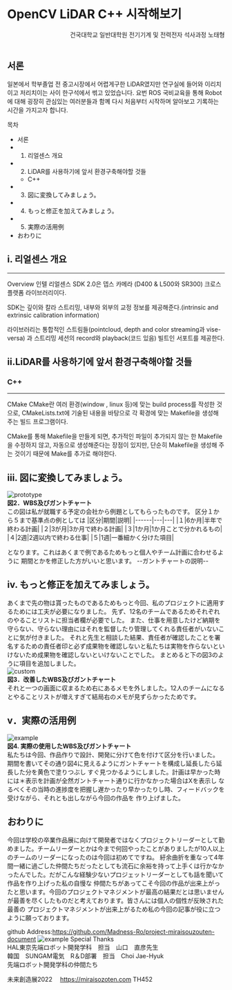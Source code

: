 # OpenCV LiDAR C++ 시작해보기
<div style="text-align: right">건국대학교 일반대학원 전기기계 및 전력전자 석사과정 노태형</div><br>

## 서론
일본에서 학부졸업 전 중고시장에서 어렵게구한 LiDAR였지만 연구실에 들어와 이리치이고 저리치이는 사이 한구석에서 썪고 있었습니다.
요번 ROS 국비교육을 통해 Robot에 대해 굉장히 관심있는 여러분들과 함꼐 다시 처음부터 시작하며 알아보고 기록하는 시간을 가지고자 합니다.

목차
- 서론
- 1. 리얼센스 개요
- 2. LiDAR를 사용하기에 앞서 환경구축해야할 것들
    - C++
- 3. 図に変換してみましょう。
- 4. もっと修正を加えてみましょう。
- 5. 実際の活用例
- おわりに
## i. 리얼센스 개요
----------------------
Overview
인텔 리얼센스 SDK 2.0은 뎁스 카메라 (D400 & L500와 SR300) 크로스 플랫폼 라이브러리이다.

SDK는 깊이와 칼라 스트리밍, 내부와 외부의 교정 정보를 제공해준다.(intrinsic and extrinsic calibration information)

라이브러리는 통합적인 스트림들(pointcloud, depth and color streaming과 vise-versa)
과 스트리밍 세션의 record와 playback(코드 있음) 빌트인 서포트를 제공한다.


## ii.LiDAR를 사용하기에 앞서 환경구축해야할 것들
### C++
-------------
CMake
CMake란 여러 환경(window , linux 등)에 맞는 build process를 작성한 것으로, CMakeLists.txt에 기술된 내용을 바탕으로 각 확경에 맞는 Makefile을 생성해 주는 빌드 프로그램이다.

CMake를 통해 Makefile을 만들게 되면, 추가적인 파일이 추가되지 않는 한 Makefile을 수정하지 않고, 자동으로 생성해준다는 장점이 있지만, 단순히 Makefile을 생성해 주는 것이기 때문에 Make를 추가로 해야한다.


## iii. 図に変換してみましょう。
![prototype](./images/prototype.png)<br>
**図2．WBS及びガントチャート**<br>
この図は私が就職する予定の会社から例題としてもらったものです。
区分１から５まで基準点の例としては
|区分|期間|説明|
|------|---|---|
|１|6か月|半年で終わる計画|
|２|3が月|3か月で終わる計画|
|３|1か月|1か月ことで分かれるもの|
|４|2週|2週以内で終わる仕事|
|５|1週|一番細かく分けた項目|

となります。これはあくまで例であるためもっと個人やチーム計画に合わせるように
期間とかを修正した方がいいと思います。
--ガントチャートの説明--
## iv. もっと修正を加えてみましょう。
あくまで先の物は貰ったものであるためもっと今回、私のプロジェクトに適用するためには工夫が必要になりました。
先ず、12名のチームであるためそれぞれのやることリストに担当者欄が必要でした。
また、仕事を用意したけど納期を守らない、守らない理由にはそれを監督したり管理してくれる責任者がいないことに気が付きました。
それと先生と相談した結果、責任者が確認したことを署名するための責任者印と必ず成果物を確認しないと私たちは実物を作らないといけないため成果物を確認しないといけないことでした。
まとめると下の図3のように項目を追加しました。<br>
![custom](./images/custom.png)<br>
**図3．改善したWBS及びガントチャート**<br>
それと一つの画面に収まるため右にあるメモを外しました。12人のチームになるとやることリストが増えすぎて結局右のメモが見ずらかったためです。

## v．実際の活用例
![example](./images/example.png)<br>
**図4. 実際の使用したWBS及びガントチャート**<br>
私たちは今回、作品作りで設計、開発に分けて色を付けて区分を行いました。
期間を書いてその通り図4に見えるようにガントチャートを構成し延長したら延長した分を黄色で塗りつぶし
すぐ見つかるようにしました。計画は早かった時には＊表示を計画が全然ガントチャート通りに行かなかった場合はXを表示し
なるべくその当時の進捗度を把握し遅かったり早かったりし時、フィードバックを受けながら、それとも出しながら今回の作品を
作り上げました。

## おわりに
今回は学校の卒業作品展に向けて開発者ではなくプロジェクトリーダーとして勤めました。チームリーダーとかは今まで何回やったことがありましたが10人以上のチームのリーダーになったのは今回は初めてですね。
紆余曲折を重なって4年間一緒に過ごした仲間たちだったとしても流石に余裕を持って上手くは行かなかったんでした。だがこんな経験少ないプロジェットリーダーとしても話を聞いて作品を作り上げった私の自慢な
仲間たちがあってこそ今回の作品が出来上がったと思います。今回のプロジェクトマネジメントが最高の結果だとは思いませんが最善を尽くしたものだと考えております。皆さんには個人の個性が反映された最善の
プロジェクトマネジメントが出来上がるため私の今回の記事が役に立つように願っております。

github Address:https://github.com/Madness-Ro/project-miraisouzouten-document
![example](./images/QR-code.png)
Special Thanks<br>
HAL東京先端ロボット開発学科　担当　山口　直彦先生<br>
韓国　SUNGAM電気　R＆D部署　担当　Choi Jae-Hyuk<br>
先端ロボット開発学科の仲間たち

未来創造展2022　
https://miraisozoten.com TH452


